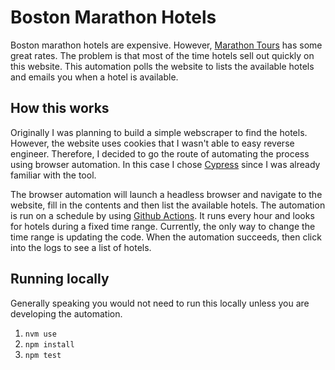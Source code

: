 # Boston Marathon Hotels

Boston marathon hotels are expensive. However, [Marathon Tours](https://www.marathontours.com/) has some great rates.
The problem is that most of the time hotels sell out quickly on this website. 
This automation polls the website to lists the available hotels and emails you when a hotel is available.

## How this works

Originally I was planning to build a simple webscraper to find the hotels. However, the website uses 
cookies that I wasn't able to easy reverse engineer. Therefore, I decided to go the route of automating
the process using browser automation. In this case I chose [Cypress](https://www.cypress.io/) since I was
already familiar with the tool.

The browser automation will launch a headless browser and navigate to the website, fill in the contents 
and then list the available hotels. The automation is run on a schedule by using [Github Actions](https://github.com/features/actions).
It runs every hour and looks for hotels during a fixed time range. Currently, the only way to change the time range is updating the code.
When the automation succeeds, then click into the logs to see a list of hotels.

## Running locally

Generally speaking you would not need to run this locally unless you are developing the automation. 

1. `nvm use`
2. `npm install`
3. `npm test`
